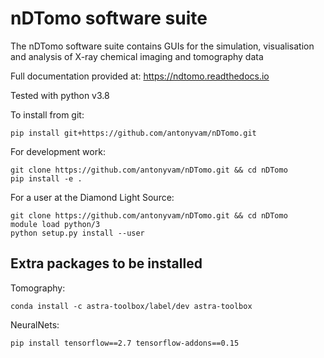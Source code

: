 nDTomo software suite
=====================
The nDTomo software suite contains GUIs for the simulation, visualisation and analysis of X-ray chemical imaging and tomography data

Full documentation provided at: https://ndtomo.readthedocs.io

Tested with python v3.8

To install from git:

```pip install git+https://github.com/antonyvam/nDTomo.git```

For development work:

```
git clone https://github.com/antonyvam/nDTomo.git && cd nDTomo
pip install -e .
```

For a user at the Diamond Light Source:

```
git clone https://github.com/antonyvam/nDTomo.git && cd nDTomo
module load python/3
python setup.py install --user
```

Extra packages to be installed
------------------------------

Tomography:

```conda install -c astra-toolbox/label/dev astra-toolbox```

NeuralNets:

```pip install tensorflow==2.7 tensorflow-addons==0.15```

